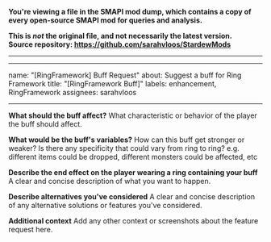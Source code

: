 **You're viewing a file in the SMAPI mod dump, which contains a copy of every open-source SMAPI mod
for queries and analysis.**

**This is _not_ the original file, and not necessarily the latest version.**  
**Source repository: https://github.com/sarahvloos/StardewMods**

----

---
name: "[RingFramework] Buff Request"
about: Suggest a buff for Ring Framework
title: "[RingFramework Buff]"
labels: enhancement, RingFramework
assignees: sarahvloos

---

**What should the buff affect?**
What characteristic or behavior of the player the buff should affect.

**What would be the buff's variables?**
How can this buff get stronger or weaker? Is there any specificity that could vary from ring to ring? e.g. different items could be dropped, different monsters could be affected, etc

**Describe the end effect on the player wearing a ring containing your buff**
A clear and concise description of what you want to happen.

**Describe alternatives you've considered**
A clear and concise description of any alternative solutions or features you've considered.

**Additional context**
Add any other context or screenshots about the feature request here.
